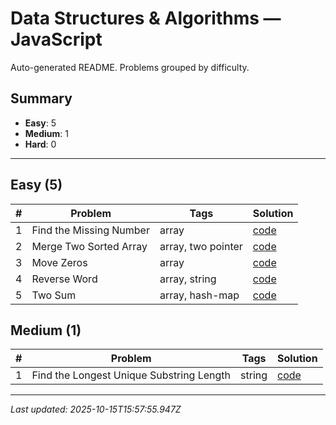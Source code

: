 # Data Structures & Algorithms — JavaScript

Auto-generated README. Problems grouped by difficulty.

## Summary

- **Easy**: 5
- **Medium**: 1
- **Hard**: 0

---

## Easy (5)

| # | Problem | Tags | Solution |
|---|---|---|---|
| 1 | Find the Missing Number | array | [code](./solutions/easy/find-missing-number.js) |
| 2 | Merge Two Sorted Array | array,  two pointer | [code](./solutions/easy/merge-sorted-array.js) |
| 3 | Move Zeros | array | [code](./solutions/easy/move-zeros.js) |
| 4 | Reverse Word | array,  string | [code](./solutions/easy/reverse-word.js) |
| 5 | Two Sum | array,  hash-map | [code](./solutions/easy/two-sums.js) |


## Medium (1)

| # | Problem | Tags | Solution |
|---|---|---|---|
| 1 | Find the Longest Unique Substring Length | string | [code](./solutions/medium/longest-substring.js) |


---

_Last updated: 2025-10-15T15:57:55.947Z_
